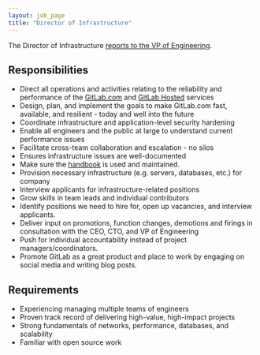 ```yaml
---
layout: job_page
title: "Director of Infrastructure"
---
```


The Director of Infrastructure [reports to the VP of Engineering](/team/structure/).

## Responsibilities

* Direct all operations and activities relating to the reliability and performance of the [GitLab.com](https://gitlab.com) and [GitLab Hosted](https://githost.io) services
* Design, plan, and implement the goals to make GitLab.com fast, available, and resilient - today and well into the future
* Coordinate infrastructure and application-level security hardening
* Enable all engineers and the public at large to understand current performance issues
* Facilitate cross-team collaboration and escalation - no silos
* Ensures infrastructure issues are well-documented
* Make sure the [handbook](/handbook/infrastructure/) is used and maintained.
* Provision necessary infrastructure (e.g. servers, databases, etc.) for company
* Interview applicants for infrastructure-related positions
* Grow skills in team leads and individual contributors
* Identify positions we need to hire for, open up vacancies, and interview applicants.
* Deliver input on promotions, function changes, demotions and firings in consultation with the CEO, CTO, and VP of Engineering
* Push for individual accountability instead of project managers/coordinators.
* Promote GitLab as a great product and place to work by engaging on social media and writing blog posts.

## Requirements

* Experiencing managing multiple teams of engineers
* Proven track record of delivering high-value, high-impact projects
* Strong fundamentals of networks, performance, databases, and scalability
* Familiar with open source work

